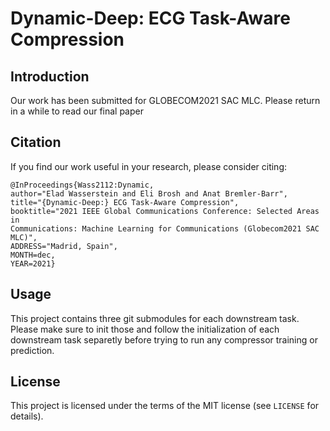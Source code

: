 # Dynamic-Deep: ECG Task-Aware Compression
## Introduction
Our work has been submitted for GLOBECOM2021 SAC MLC. Please return in a while to read our final paper 


## Citation
If you find our work useful in your research, please consider citing:

```
@InProceedings{Wass2112:Dynamic,
author="Elad Wasserstein and Eli Brosh and Anat Bremler-Barr",
title="{Dynamic-Deep:} ECG Task-Aware Compression",
booktitle="2021 IEEE Global Communications Conference: Selected Areas in
Communications: Machine Learning for Communications (Globecom2021 SAC MLC)",
ADDRESS="Madrid, Spain",
MONTH=dec,
YEAR=2021}
```


## Usage
This project contains three git submodules for each downstream task. 
Please make sure to init those and follow the initialization of each downstream task separetly before trying to run any compressor training or prediction.


## License
This project is licensed under the terms of the MIT license (see ```LICENSE``` for details).
